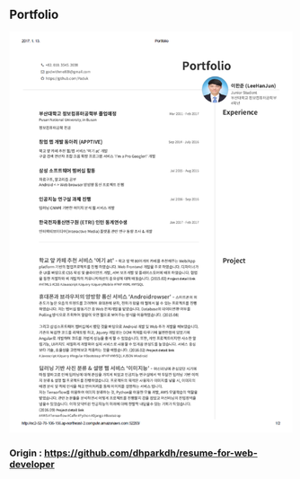 ## Portfolio

![homepage](https://github.com/Paduk/portfolio/blob/master/image/image1.PNG)
### Origin : https://github.com/dhparkdh/resume-for-web-developer